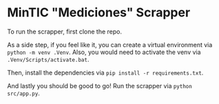 # MinTIC "Mediciones" Scrapper

To run the scrapper, first clone the repo.

As a side step, if you feel like it, you can create a virtual environment via `python -m venv .Venv`.
Also, you would need to activate the venv via `.Venv/Scripts/activate.bat`.

Then, install the dependencies via `pip install -r requirements.txt`.

And lastly you should be good to go! Run the scrapper via `python src/app.py`.

